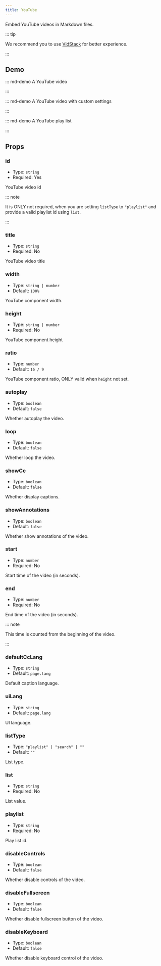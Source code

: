 ```yaml
---
title: YouTube
---
```


Embed YouTube videos in Markdown files.

<!-- more -->

::: tip

We recommend you to use [VidStack](./vid-stack.md) for better experience.

:::

## Demo

<!-- #region demo -->

::: md-demo A YouTube video

<YouTube id="0JJPfz5dg20" />

:::

::: md-demo A YouTube video with custom settings

<YouTube id="0JJPfz5dg20" disable-fullscreen />

:::

::: md-demo A YouTube play list

<YouTube list-type="playlist" list="PLJNLwTPak6dhCRzVelZIs2-DfBp01NX_1" />

:::

<!-- #endregion demo -->

## Props

### id

- Type: `string`
- Required: Yes

YouTube video id

::: note

It is ONLY not required, when you are setting `listType` to `"playlist"` and provide a valid playlist id using `list`.

:::

### title

- Type: `string`
- Required: No

YouTube video title

### width

- Type: `string | number`
- Default: `100%`

YouTube component width.

### height

- Type: `string | number`
- Required: No

YouTube component height

### ratio

- Type: `number`
- Default: `16 / 9`

YouTube component ratio, ONLY valid when `height` not set.

### autoplay

- Type: `boolean`
- Default: `false`

Whether autoplay the video.

### loop

- Type: `boolean`
- Default: `false`

Whether loop the video.

### showCc

- Type: `boolean`
- Default: `false`

Whether display captions.

### showAnnotations

- Type: `boolean`
- Default: `false`

Whether show annotations of the video.

### start

- Type: `number`
- Required: No

Start time of the video (in seconds).

### end

- Type: `number`
- Required: No

End time of the video (in seconds).

::: note

This time is counted from the beginning of the video.

:::

### defaultCcLang

- Type: `string`
- Default: `page.lang`

Default caption language.

### uiLang

- Type: `string`
- Default: `page.lang`

UI language.

### listType

- Type: `"playlist" | "search" | ""`
- Default: `""`

List type.

### list

- Type: `string`
- Required: No

List value.

### playlist

- Type: `string`
- Required: No

Play list id.

### disableControls

- Type: `boolean`
- Default: `false`

Whether disable controls of the video.

### disableFullscreen

- Type: `boolean`
- Default: `false`

Whether disable fullscreen button of the video.

### disableKeyboard

- Type: `boolean`
- Default: `false`

Whether disable keyboard control of the video.
